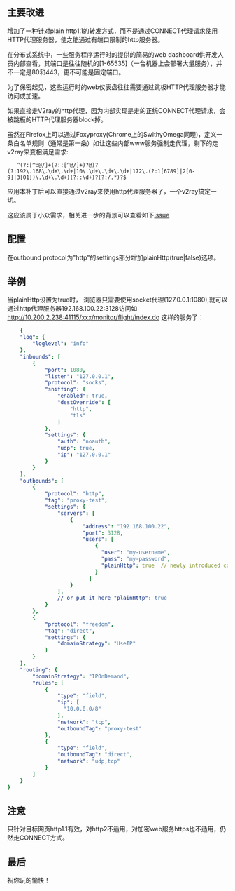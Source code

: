 ## 主要改进

增加了一种针对plain http1.1的转发方式，而不是通过CONNECT代理请求使用HTTP代理服务器，使之能通过有端口限制的http服务器。

在分布式系统中，一些服务程序运行时的提供的简易的web dashboard供开发人员内部查看，其端口是往往随机的[1-65535]（一台机器上会部署大量服务），并不一定是80和443，更不可能是固定端口。

为了保密起见，这些运行时的web仪表盘往往需要通过跳板HTTP代理服务器才能访问或加速。

如果直接走V2ray的http代理，因为内部实现是走的正统CONNECT代理请求，会被跳板的HTTP代理服务器block掉。

虽然在Firefox上可以通过Foxyproxy(Chrome上的SwithyOmega同理)，定义一条白名单规则（通常是第一条）如让这些内部www服务强制走代理，剩下的走v2ray来变相满足需求:

```foxyproxy
   ^(?:[^:@/]+(?::[^@/]+)?@)?(?:192\.168\.\d+\.\d+|10\.\d+\.\d+\.\d+|172\.(?:1[6789]|2[0-9]|3[01])\.\d+\.\d+)(?::\d+)?(?:/.*)?$
```

应用本补丁后可以直接通过v2ray来使用http代理服务器了，一个v2ray搞定一切。

这应该属于小众需求，相关进一步的背景可以查看如下[issue](https://github.com/v2fly/v2ray-core/issues/1306)

## 配置


在outbound protocol为"http"的settings部分增加plainHttp(true|false)选项。

## 举例
当plainHttp设置为true时，
浏览器只需要使用socket代理(127.0.0.1:1080),就可以通过http代理服务器192.168.100.22:3128访问如 http://10.200.2.238:41115/xxx/monitor/flight/index.do 这样的服务了：
<!-- 此处 yaml 仅用作语法高亮，实际内容为 json -->
```yaml
    {
    "log": {
        "loglevel": "info"
    },
    "inbounds": [
        {
            "port": 1080,
            "listen": "127.0.0.1",
            "protocol": "socks",
            "sniffing": {
                "enabled": true,
                "destOverride": [
                    "http",
                    "tls"
                ]
            },
            "settings": {
                "auth": "noauth",
                "udp": true,
                "ip": "127.0.0.1"
            }
        }
    ],
    "outbounds": [
        {
            "protocol": "http",
            "tag": "proxy-test",
            "settings": {
                "servers": [
                    {
                        "address": "192.168.100.22",
                        "port": 3128,
                        "users": [
                            {
                              "user": "my-username",
                              "pass": "my-password",
                              "plainHttp": true  // newly introduced config
                            }
                          ]
                    }
                ],
                // or put it here "plainHttp": true
            }
        },
        {
            "protocol": "freedom",
            "tag": "direct",
            "settings": {
                "domainStrategy": "UseIP"
            }
        }
    ],
    "routing": {
        "domainStrategy": "IPOnDemand",
        "rules": [
            {
                "type": "field",
                "ip": [
                  "10.0.0.0/8"
                ],
                "network": "tcp",
                "outboundTag": "proxy-test"
            }, 
            {
                "type": "field",
                "outboundTag": "direct",
                "network": "udp,tcp"
            }
        ]
    }
}
```

## 注意
只针对目标网页http1.1有效，对http2不适用，对加密web服务https也不适用，仍然走CONNECT方式。

## 最后

祝你玩的愉快！
